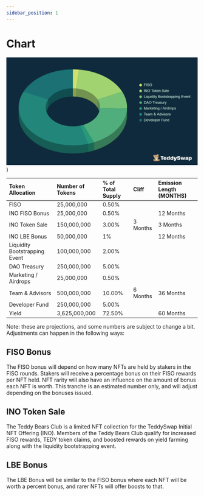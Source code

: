 ```yaml
---
sidebar_position: 1
---
```

# Chart
  
![Token Distribution Visual Breakdown](img/TeddySwap_Tokenomics_Chart.png))

| **Token Allocation** | **Number of Tokens** | **% of Total Supply** | **Cliff** | **Emission Length (MONTHS)** |
|:-------------|:-------------|:----|:-----|:-----|
| FISO           | 25,000,000  | 0.50% | 
| INO FISO Bonus | 25,000,000  | 0.50% |  |  12 Months
| INO Token Sale | 150,000,000 | 3.00% | 3 Months | 3 Months
| INO LBE Bonus | 50,000,000 | 1% |  | 12 Months  |
| Liquidity Bootstrapping Event | 100,000,000 | 2.00% |  |  |
| DAO Treasury | 250,000,000 | 5.00%  |  |  |
| Marketing / Airdrops | 25,000,000 | 0.50% |  |  |
| Team & Advisors | 500,000,000  | 10.00% | 6 Months | 36 Months |
| Developer Fund | 250,000,000 | 5.00% |  |  |
| Yield | 3,625,000,000 | 72.50% |  | 60 Months |

Note: these are projections, and some numbers are subject to change a bit. Adjustments can happen in the following ways: 

## FISO Bonus

The FISO bonus will depend on how many NFTs are held by stakers in the FISO rounds. Stakers will receive a percentage bonus on their FISO rewards per NFT held. NFT rarity will also have an influence on the amount of bonus each NFT is worth. This tranche is an estimated number only, and will adjust depending on the bonuses issued. 

## INO Token Sale

The Teddy Bears Club is a limited NFT collection for the TeddySwap Initial NFT Offering (INO). Members of the Teddy Bears Club qualify for increased FISO rewards, TEDY token claims, and boosted rewards on yield farming along with the liquidity bootstrapping event.

## LBE Bonus

The LBE Bonus will be similar to the FISO bonus where each NFT will be worth a percent bonus, and rarer NFTs will offer boosts to that. 
